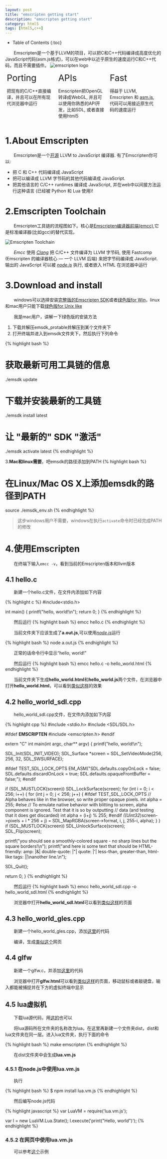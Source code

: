 ```yaml
---
layout: post
title: "emscripten getting start"
description: "emscripten getting start"
category: html5
tags: [html5,c++]
---
```

* Table of Contents
{:toc}

&#160; &#160; &#160; &#160;Emscripten是一个基于LLVM的项目，可以把C和C++代码编译成高度优化的JavaScript代码(asm.js格式)，可以在web中以近乎原生的速度运行C和C++代码，而且不需要插件。
![emscripten logo](http://kripken.github.io/emscripten-site/_static/Emscripten_logo_full.png)
<!-- more -->

<div style="width:32%; display:inline-block;">
 <div  style="display:inline-block; vertical-align:text-top; margin-left:5px;margin-right:5px;">
  <div  style="font-size:2em; font-style:bold; margin-bottom:10px;">Porting</div>
  <div class="signpost-body" style=""><p>把现有的C/C++直接编译，并且可以在所有现代浏览器中运行</p></div>
 </div>
</div>
<div style="width:32%; display:inline-block; font-style:bold;">
 <div  style="display:inline-block; vertical-align:text-top; margin-left:5px;margin-right:5px;">
  <div  style="font-size:2em; font-style:bold; margin-bottom:10px;">APIs</div>
  <div class="signpost-body" style=""><p>Emscripten把OpenGL转译成WebGL, 并且可以使用你熟悉的API开发，比如SDL, 或者直接使用html5</p></div>
 </div>
</div>
<div style="width:32%; display:inline-block; font-style:bold;">
 <div  style="display:inline-block; vertical-align:text-top; margin-left:5px; margin-right:5px;">
  <div  style="font-size:2em; font-style:bold; margin-bottom:10px;">Fast</div>
  <div class="signpost-body" style=""><p>得益于 LLVM, Emscripten 和 <a href="http://asmjs.org">asm.js</a>,代码可以用接近原生代码的速度运行</p></div>
 </div>
</div>

# 1.About Emscripten

&#160; &#160; &#160; &#160;Emscripten是一个[开源](http://kripken.github.io/emscripten-site/docs/introducing_emscripten/emscripten_license.html#emscripten-license) LLVM to JavaScript 编译器. 有了Emscripten你可以:

- 把 C 和 C++ 代码编译成 JavaScript
- 把可以编译成 LLVM 字节码的其他代码编译成 JavaScript.
- 把其他语言的 C/C++ runtimes 编译成 JavaScript, 并在web中以间接方法运行这种语言 (已经被 Python 和 Lua 使用)!

# 2.Emscripten Toolchain

&#160; &#160; &#160; &#160;Emscripten工具链的流程图如下。核心是[Emscripten编译器前端(emcc)](http://kripken.github.io/emscripten-site/docs/tools_reference/emcc.html#emccdoc),它是标准编译器(比如gcc)的替代实现。

![Emscripten Toolchain](http://kripken.github.io/emscripten-site/_images/EmscriptenToolchain.png)

&#160; &#160; &#160; &#160;*Emcc* 使用 [*Clang*](Clang) 把 C/C++ 文件编译为 LLVM 字节码, 使用 Fastcomp (Emscripten 的编译器核心 — 一个 LLVM 后端) 来把字节码编译成 JavaScript. 输出的 JavaScript 可以被 [*node.js*](http://kripken.github.io/emscripten-site/docs/site/glossary.html#term-node-js) 执行, 或者嵌入 HTML 在浏览器中运行

# 3.Download and install

&#160; &#160; &#160; &#160;windows可以选择安装[完整版的Emscripten SDK](https://s3.amazonaws.com/mozilla-games/emscripten/releases/emsdk-1.35.0-full-64bit.exe)或者[绿色版for Win](https://s3.amazonaws.com/mozilla-games/emscripten/releases/emsdk-1.35.0-portable-64bit.zip)，linux和mac用户只能下载[绿色版for Unix like](https://s3.amazonaws.com/mozilla-games/emscripten/releases/emsdk-portable.tar.gz)

&#160; &#160; &#160; &#160;我是mac用户，讲解一下绿色版的安装方法

1. 下载并解压emsdk_protable并解压到某个文件夹下
2. 打开终端并进入到emsdk文件夹下，然后执行下列命令

{% highlight bash %}
# 获取最新可用工具链的信息
./emsdk update

# 下载并安装最新的工具链
./emsdk install latest

# 让 "最新的" SDK "激活"
./emsdk activate latest
{% endhighlight %}

3.**Mac和linux需要**，吧emsdk的路径添加到PATH
{% highlight bash %}
# 在Linux/Mac OS X上添加emsdk的路径到PATH
source ./emsdk_env.sh
{% endhighlight %}

> 这步windows用户不需要，windows在执行`activate`命令时已经完成PATH的修改


# 4.使用Emscripten

&#160; &#160; &#160; &#160;在终端下输入`emcc -v`，看到当前的Emscripten版本和llvm版本

## 4.1 hello.c

&#160; &#160; &#160; &#160;新建一个hello.c文件，在文件内添加如下内容

{% highlight c %}
#include<stdio.h>

int main() {
  printf("hello, world!\n");
  return 0;
}
{% endhighlight %}

&#160; &#160; &#160; &#160;然后运行
{% highlight bash %}
emcc hello.c
{% endhighlight %}

&#160; &#160; &#160; &#160;当前文件夹下应该生成了**a.out.js**,可以使用[*node.js*](node.js)运行

{% highlight bash %}
node a.out.js
{% endhighlight %}

&#160; &#160; &#160; &#160;正常的话命令行中显示“hello, world!”

&#160; &#160; &#160; &#160;然后运行
{% highlight bash %}
emcc hello.c -o hello_world.html
{% endhighlight %}

&#160; &#160; &#160; &#160;当前文件夹下生成**hello_world.html**和**hello_world.js**两个文件，在浏览器中打开**hello_world.html**，可以看到[类似这样](http://aicdg.com/emscriptenDemos/hello/hello-html.html)的效果
## 4.2 hello_world_sdl.cpp

&#160; &#160; &#160; &#160;hello_world_sdl.cpp文件，在文件内添加如下内容

{% highlight cpp %}
#include <stdio.h>
#include <SDL/SDL.h>

#ifdef __EMSCRIPTEN__
#include <emscripten.h>
#endif

extern "C" int main(int argc, char** argv) {
  printf("hello, world!\n");

  SDL_Init(SDL_INIT_VIDEO);
  SDL_Surface *screen = SDL_SetVideoMode(256, 256, 32, SDL_SWSURFACE);

#ifdef TEST_SDL_LOCK_OPTS
  EM_ASM("SDL.defaults.copyOnLock = false; SDL.defaults.discardOnLock = true; SDL.defaults.opaqueFrontBuffer = false;");
#endif

  if (SDL_MUSTLOCK(screen)) SDL_LockSurface(screen);
  for (int i = 0; i < 256; i++) {
    for (int j = 0; j < 256; j++) {
#ifdef TEST_SDL_LOCK_OPTS
      // Alpha behaves like in the browser, so write proper opaque pixels.
      int alpha = 255;
#else
      // To emulate native behavior with blitting to screen, alpha component is ignored. Test that it is so by outputting
      // data (and testing that it does get discarded)
      int alpha = (i+j) % 255;
#endif
      *((Uint32*)screen->pixels + i * 256 + j) = SDL_MapRGBA(screen->format, i, j, 255-i, alpha);
    }
  }
  if (SDL_MUSTLOCK(screen)) SDL_UnlockSurface(screen);
  SDL_Flip(screen); 

  printf("you should see a smoothly-colored square - no sharp lines but the square borders!\n");
  printf("and here is some text that should be HTML-friendly: amp: |&| double-quote: |\"| quote: |'| less-than, greater-than, html-like tags: |<cheez></cheez>|\nanother line.\n");

  SDL_Quit();

  return 0;
}
{% endhighlight %}

&#160; &#160; &#160; &#160;然后运行
{% highlight bash %}
emcc hello_world_sdl.cpp -o hello_world_sdl.html
{% endhighlight %}

&#160; &#160; &#160; &#160;浏览器中打开**hello\_world\_sdl.html**可以看到[类似这样](http://aicdg.com/emscriptenDemos/hello_world_sdl/hello_world_sdl.html)的页面

## 4.3 hello\_world\_gles.cpp

&#160; &#160; &#160; &#160;新建一个hello_world_gles.cpp，添加[这里](https://github.com/THISISAGOODNAME/emscriptenDemos/blob/gh-pages/hello_world_gles/hello_world_gles.c)的代码

&#160; &#160; &#160; &#160;编译，生成[类似这个](http://aicdg.com/emscriptenDemos/hello_world_gles/hello_world_gles.html)网页

## 4.4 glfw

&#160; &#160; &#160; &#160;新建一个glfw.c，并添加[这里](https://github.com/THISISAGOODNAME/emscriptenDemos/blob/gh-pages/glfw/glfw.c)的代码

&#160; &#160; &#160; &#160;浏览器中打开**glfw.html**可以看到[类似这样](http://aicdg.com/emscriptenDemos/glfw/glfw.html)的页面，移动鼠标或者敲键盘，输入都能被捕捉并在下方的虚拟终端中显示

## 4.5 lua虚拟机

&#160; &#160; &#160; &#160;下载lua源代码，用[这的](https://github.com/THISISAGOODNAME/emscriptenDemos/tree/gh-pages/lua/lua)也可以

&#160; &#160; &#160; &#160;将lua源码所在文件夹的名称改为lua，在这里再新建一个文件夹dist，dist和lua文件夹在同一层。进入lua文件夹，执行下面的命令

{% highlight bash %}
make emscripten
{% endhighlight %}

&#160; &#160; &#160; &#160;在dist文件夹中会生成**lua.vm.js**

### 4.5.1 在node.js中使用lua.vm.js

&#160; &#160; &#160; &#160;执行

{% highlight bash %}
$ npm install lua.vm.js
{% endhighlight %}

&#160; &#160; &#160; &#160;然后编写node.js代码

{% highlight javascript %}
var LuaVM = require('lua.vm.js');

var l = new LuaVM.Lua.State();
l.execute('print("Hello, world")');
{% endhighlight %}

### 4.5.2 在网页中使用lua.vm.js

&#160; &#160; &#160; &#160;可以参考[这个](http://aicdg.com/emscriptenDemos/lua/REPL/repl.html)示例